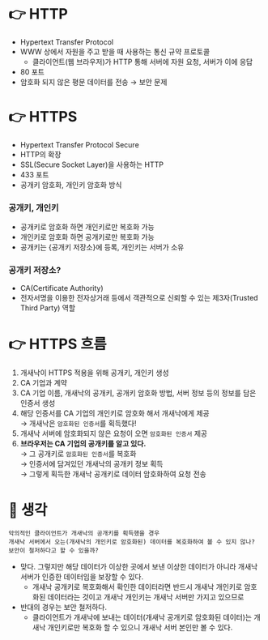 # 👉 HTTP
- Hypertext Transfer Protocol
- WWW 상에서 자원을 주고 받을 때 사용하는 통신 규약 프로토콜
  - 클라이언트(웹 브라우저)가 HTTP 통해 서버에 자원 요청, 서버가 이에 응답
- 80 포트
- 암호화 되지 않은 평문 데이터를 전송 → 보안 문제

# 👉 HTTPS
- Hypertext Transfer Protocol Secure
- HTTP의 확장
- SSL(Secure Socket Layer)을 사용하는 HTTP
- 433 포트
- 공개키 암호화, 개인키 암호화 방식

### 공개키, 개인키
- 공개키로 암호화 하면 개인키로만 복호화 가능
- 개인키로 암호화 하면 공개키로만 복호화 가능
- 공개키는 {공개키 저장소}에 등록, 개인키는 서버가 소유

### 공개키 저장소?
- CA(Certificate Authority)
- 전자서명을 이용한 전자상거래 등에서 객관적으로 신뢰할 수 있는 제3자(Trusted Third Party) 역할

# 👉 HTTPS 흐름
1. 개새낙이 HTTPS 적용을 위해 공개키, 개인키 생성
2. CA 기업과 계약
3. CA 기업 이름, 개새낙의 공개키, 공개키 암호화 방법, 서버 정보 등의 정보를 담은 인증서 생성
4. 해당 인증서를 CA 기업의 개인키로 암호화 해서 개새낙에게 제공 \
   → 개새낙은 `암호화된 인증서`를 획득했다!
5. 개새낙 서버에 암호화되지 않은 요청이 오면 `암호화된 인증서` 제공
6. **브라우저는 CA 기업의 공개키를 알고 있다.** \
   → 그 공개키로 `암호화된 인증서`를 복호화 \
   → 인증서에 담겨있던 개새낙의 공개키 정보 획득 \
   → 그렇게 획득한 개새낙 공개키로 데이터 암호화하여 요청 전송

# 💭 생각
```text
악의적인 클라이언트가 개새낙의 공개키를 획득했을 경우 
개새낙 서버에서 오는(개새낙의 개인키로 암호화된) 데이터를 복호화하여 볼 수 있지 않나?
보안이 철저하다고 할 수 있을까?
```
- 맞다. 그렇지만 해당 데이터가 이상한 곳에서 보낸 이상한 데이터가 아니라
  개새낙 서버가 인증한 데이터임을 보장할 수 있다.
  - 개새낙 공개키로 복호화해서 확인한 데이터라면 반드시 개새낙 개인키로 암호화된 데이터라는 것이고
  개새낙 개인키는 개새낙 서버만 가지고 있으므로
- 반대의 경우는 보안 철저하다.
  - 클라이언트가 개새낙에 보내는 데이터(개새낙 공개키로 암호화된 데이터)는
  개새낙 개인키로만 복호화 할 수 있으니 개새낙 서버 본인만 볼 수 있다.
